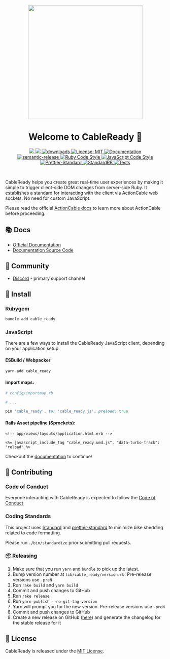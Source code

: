 <p align="center">
  <img src="https://raw.githubusercontent.com/stimulusreflex/cable_ready/main/assets/cable-ready-logo-with-copy.svg" width="360" />
  <h1 align="center">Welcome to CableReady 👋</h1>
  <p align="center">
    <a href="https://rubygems.org/gems/cable_ready">
      <img src="https://img.shields.io/gem/v/cable_ready.svg?color=red" />
    </a>
    <a href="https://www.npmjs.com/package/cable_ready">
      <img src="https://img.shields.io/npm/v/cable_ready.svg?color=blue" />
    </a>
    <a href="https://www.npmjs.com/package/cable_ready">
      <img alt="downloads" src="https://img.shields.io/npm/dm/cable_ready.svg?color=blue" target="_blank" />
    </a>
    <a href="https://github.com/stimulusreflex/cable_ready/blob/main/LICENSE">
      <img alt="License: MIT" src="https://img.shields.io/badge/license-MIT-brightgreen.svg" target="_blank" />
    </a>
    <a href="https://cableready.stimulusreflex.com" target="_blank">
      <img alt="Documentation" src="https://img.shields.io/badge/documentation-yes-brightgreen.svg" />
    </a>
    <br />
    <a href="#badge">
      <img alt="semantic-release" src="https://img.shields.io/badge/%20%20%F0%9F%93%A6%F0%9F%9A%80-semantic--release-e10079.svg">
    </a>
    <a href="https://github.com/testdouble/standard" target="_blank">
      <img alt="Ruby Code Style" src="https://img.shields.io/badge/Ruby_Code_Style-standard-brightgreen.svg" />
    </a>
    <a href="https://github.com/sheerun/prettier-standard" target="_blank">
      <img alt="JavaScript Code Style" src="https://img.shields.io/badge/JavaScript_Code_Style-prettier_standard-ff69b4.svg" />
    </a>
    <br />
    <a target="_blank" rel="noopener noreferrer" href="https://github.com/stimulusreflex/cable_ready/actions/workflows/prettier-standard.yml">
      <img src="https://github.com/stimulusreflex/cable_ready/workflows/Prettier-Standard/badge.svg" alt="Prettier-Standard" style="max-width:100%;">
    </a>
    <a target="_blank" rel="noopener noreferrer" href="https://github.com/stimulusreflex/cable_ready/actions/workflows/standardrb.yml">
      <img src="https://github.com/stimulusreflex/cable_ready/workflows/StandardRB/badge.svg" alt="StandardRB" style="max-width:100%;">
    </a>
    <a target="_blank" rel="noopener noreferrer" href="https://github.com/stimulusreflex/cable_ready/actions/workflows/tests.yml">
      <img src="https://github.com/stimulusreflex/cable_ready/workflows/Tests/badge.svg" alt="Tests" style="max-width:100%;">
    </a>
  </p>
</p>
<br />

CableReady helps you create great real-time user experiences by making it simple to trigger client-side DOM changes from server-side Ruby. It establishes a standard for interacting with the client via ActionCable web sockets. No need for custom JavaScript.

Please read the official [ActionCable docs](http://guides.rubyonrails.org/action_cable_overview.html)
to learn more about ActionCable before proceeding.

## 📚 Docs

- [Official Documentation](https://cableready.stimulusreflex.com)
- [Documentation Source Code](https://github.com/stimulusreflex/cable_ready/tree/main/docs)

## 💙 Community

- [Discord](https://discord.gg/stimulus-reflex) - primary support channel

## 🚀 Install

### Rubygem

```sh
bundle add cable_ready
```

### JavaScript

There are a few ways to install the CableReady JavaScript client, depending on your application setup.

#### ESBuild / Webpacker

```sh
yarn add cable_ready
```

#### Import maps:

```ruby
# config/importmap.rb

# ...

pin 'cable_ready', to: 'cable_ready.js', preload: true
```

#### Rails Asset pipeline (Sprockets):

```html+erb
<!-- app/views/layouts/application.html.erb -->

<%= javascript_include_tag "cable_ready.umd.js", "data-turbo-track": "reload" %>
```

Checkout the [documentation](https://cableready.stimulusreflex.com) to continue!

## 🙏 Contributing

### Code of Conduct

Everyone interacting with CableReady is expected to follow the [Code of Conduct](CODE_OF_CONDUCT.md)

### Coding Standards

This project uses [Standard](https://github.com/testdouble/standard)
and [prettier-standard](https://github.com/sheerun/prettier-standard) to minimize bike shedding related to code formatting.

Please run `./bin/standardize` prior submitting pull requests.

### 📦 Releasing

1. Make sure that you run `yarn` and `bundle` to pick up the latest.
1. Bump version number at `lib/cable_ready/version.rb`. Pre-release versions use `.preN`
1. Run `rake build` and `yarn build`
1. Commit and push changes to GitHub
1. Run `rake release`
1. Run `yarn publish --no-git-tag-version`
1. Yarn will prompt you for the new version. Pre-release versions use `-preN`
1. Commit and push changes to GitHub
1. Create a new release on GitHub ([here](https://github.com/stimulusreflex/cable_ready/releases)) and generate the changelog for the stable release for it

## 📝 License

CableReady is released under the [MIT License](LICENSE.txt).
